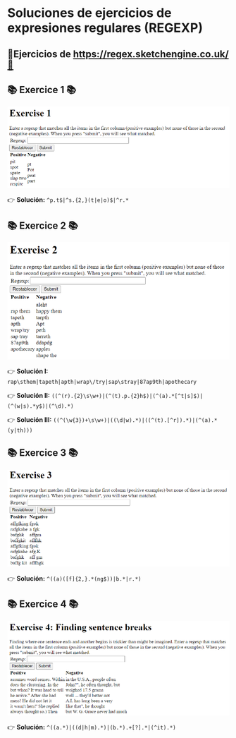 # Soluciones de ejercicios de expresiones regulares (REGEXP)
## 📖Ejercicios de https://regex.sketchengine.co.uk/📖 

## 📚 **Exercice 1** 📚
![Error, la imagen no se ha podido cargar](https://raw.githubusercontent.com/DavidBernalGonzalez/SolucionesEjerciciosBootcampJava/main/1.%20Regexp/regex.sketchengine.co.uk/Ejercicio1.png?raw=true  "Enunciado ejercicio 1")

👉 **Solución:** ``^p.t$|^s.{2,}(t|e|o)$|^r.*``

## 📚 **Exercice 2** 📚
![Error, la imagen no se ha podido cargar](https://raw.githubusercontent.com/DavidBernalGonzalez/SolucionesEjerciciosBootcampJava/main/1.%20Regexp/regex.sketchengine.co.uk/Ejercicio2.png?raw=true  "Enunciado ejercicio 2")

👉 **Solución I:** ``rap\sthem|tapeth|apth|wrap\/try|sap\stray|87ap9th|apothecary``  


👉 **Solución II:** ``((^(r).{2}\s\w+)|(^(t).p.{2}h$)|(^(a).*[^t|s]$)|(^(w|s).*y$)|(^\d).*)``  

👉 **Solución III:** ``((^(\w{3})+\s\w+)|((\d|w).*)|((^(t).[^r]).*)|(^(a).*(y|th)))``	

## 📚 **Exercice 3** 📚
![Error, la imagen no se ha podido cargar](https://raw.githubusercontent.com/DavidBernalGonzalez/SolucionesEjerciciosBootcampJava/main/1.%20Regexp/regex.sketchengine.co.uk/Ejercicio3.png?raw=true  "Enunciado ejercicio 3")  

👉 **Solución:** ``^((a)([f]{2,}.*(ng$))|b.*|r.*)``  

## 📚 **Exercice 4** 📚
![Error, la imagen no se ha podido cargar](https://raw.githubusercontent.com/DavidBernalGonzalez/SolucionesEjerciciosBootcampJava/main/1.%20Regexp/regex.sketchengine.co.uk/Ejercicio4.png?raw=true  "Enunciado ejercicio 4")

👉 **Solución:** ``^((a.*)|((d|h|m).*)|(b.*).+[?].*|(^it).*)``  
